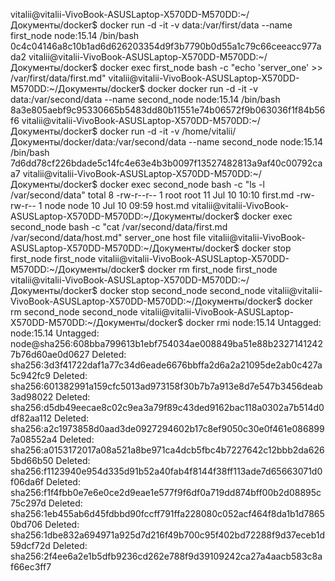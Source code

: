 vitalii@vitalii-VivoBook-ASUSLaptop-X570DD-M570DD:~/Документы/docker$ docker run -d -it -v data:/var/first/data --name first_node node:15.14 /bin/bash
0c4c04146a8c10b1ad6d626203354d9f3b7790b0d55a1c79c66ceeacc977ada2
vitalii@vitalii-VivoBook-ASUSLaptop-X570DD-M570DD:~/Документы/docker$ docker exec first_node bash -c "echo 'server_one' >> /var/first/data/first.md"
vitalii@vitalii-VivoBook-ASUSLaptop-X570DD-M570DD:~/Документы/docker$ docker docker run -d -it -v data:/var/second/data --name second_node node:15.14 /bin/bash
8a3e805aebf9c95330665b5483dd80b11551e74b06572f9b063036f1f84b56f6
vitalii@vitalii-VivoBook-ASUSLaptop-X570DD-M570DD:~/Документы/docker$ docker run -d -it -v /home/vitalii/Документы/docker/data:/var/second/data --name second_node node:15.14 /bin/bash
7d6dd78cf226bdade5c14fc4e63e4b3b0097f13527482813a9af40c00792caa7
vitalii@vitalii-VivoBook-ASUSLaptop-X570DD-M570DD:~/Документы/docker$ docker exec second_node bash -c "ls -l /var/second/data"
total 8
-rw-r--r-- 1 root root 11 Jul 10 10:10 first.md
-rw-rw-r-- 1 node node 10 Jul 10 09:59 host.md
vitalii@vitalii-VivoBook-ASUSLaptop-X570DD-M570DD:~/Документы/docker$ docker exec second_node bash -c "cat /var/second/data/first.md /var/second/data/host.md"
server_one
host file
vitalii@vitalii-VivoBook-ASUSLaptop-X570DD-M570DD:~/Документы/docker$ docker stop first_node 
first_node
vitalii@vitalii-VivoBook-ASUSLaptop-X570DD-M570DD:~/Документы/docker$ docker rm first_node 
first_node
vitalii@vitalii-VivoBook-ASUSLaptop-X570DD-M570DD:~/Документы/docker$ docker stop second_node 
second_node
vitalii@vitalii-VivoBook-ASUSLaptop-X570DD-M570DD:~/Документы/docker$ docker rm second_node 
second_node
vitalii@vitalii-VivoBook-ASUSLaptop-X570DD-M570DD:~/Документы/docker$ docker rmi node:15.14
Untagged: node:15.14
Untagged: node@sha256:608bba799613b1ebf754034ae008849ba51e88b23271412427b76d60ae0d0627
Deleted: sha256:3d3f41722daf1a77c34d6eade6676bbffa2d6a2a21095de2ab0c427a5c942fc9
Deleted: sha256:601382991a159cfc5013ad973158f30b7b7a913e8d7e547b3456deab3ad98022
Deleted: sha256:d5db49eecae8c02c9ea3a79f89c43ded9162bac118a0302a7b514d0df82aa112
Deleted: sha256:a2c1973858d0aad3de0927294602b17c8ef9050c30e0f461e0868997a08552a4
Deleted: sha256:a0153172017a08a521a8be971ca4dcb5fbc4b7227642c12bbb2da6265bd66b50
Deleted: sha256:f1123940e954d335d91b52a40fab4f8144f38ff113ade7d65663071d0f06da6f
Deleted: sha256:f1f4fbb0e7e6e0ce2d9eae1e577f9f6df0a719dd874bff00b2d08895c75c297d
Deleted: sha256:1eb455ab6d45fdbbd90fccff791ffa228080c052acf464f8da1b1d78650bd706
Deleted: sha256:1dbe832a694971a925d7d216f49b700c95f402bd72288f9d37eceb1d59dcf72d
Deleted: sha256:2f4ee6a2e1b5dfb9236cd262e788f9d39109242ca27a4aacb583c8af66ec3ff7

